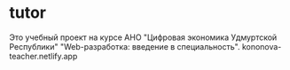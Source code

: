 # tutor
Это учебный проект на курсе АНО "Цифровая экономика Удмуртской Республики" "Web-разработка: введение в специальность".
kononova-teacher.netlify.app

